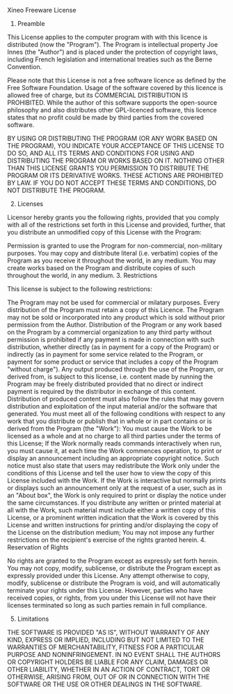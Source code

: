 Xineo Freeware License

1. Preamble

This License applies to the computer program with with this licence is distributed (now the "Program"). The Program is intellectual property Joe Innes (the "Author") and is placed under the protection of copyright laws, including French legislation and international treaties such as the Berne Convention.

Please note that this License is not a free software licence as defined by the Free Software Foundation. Usage of the software covered by this licence is allowed free of charge, but its COMMERCIAL DISTRIBUTION IS PROHIBITED. While the author of this software supports the open-source philosophy and also distributes other GPL-licenced software, this licence states that no profit could be made by third parties from the covered software.

BY USING OR DISTRIBUTING THE PROGRAM (OR ANY WORK BASED ON THE PROGRAM), YOU INDICATE YOUR ACCEPTANCE OF THIS LICENSE TO DO SO, AND ALL ITS TERMS AND CONDITIONS FOR USING AND DISTRIBUTING THE PROGRAM OR WORKS BASED ON IT. NOTHING OTHER THAN THIS LICENSE GRANTS YOU PERMISSION TO DISTRIBUTE THE PROGRAM OR ITS DERIVATIVE WORKS. THESE ACTIONS ARE PROHIBITED BY LAW. IF YOU DO NOT ACCEPT THESE TERMS AND CONDITIONS, DO NOT DISTRIBUTE THE PROGRAM.

2. Licenses

Licensor hereby grants you the following rights, provided that you comply with all of the restrictions set forth in this License and provided, further, that you distribute an unmodified copy of this License with the Program:

Permission is granted to use the Program for non-commercial, non-military purposes.
You may copy and distribute literal (i.e. verbatim) copies of the Program as you receive it throughout the world, in any medium.
You may create works based on the Program and distribute copies of such throughout the world, in any medium.
3. Restrictions

This license is subject to the following restrictions:

The Program may not be used for commercial or milatary purposes.
Every distribution of the Program must retain a copy of this Licence.
The Program may not be sold or incorporated into any product which is sold without prior permission from the Author. Distribution of the Program or any work based on the Program by a commercial organization to any third party without permission is prohibited if any payment is made in connection with such distribution, whether directly (as in payment for a copy of the Program) or indirectly (as in payment for some service related to the Program, or payment for some product or service that includes a copy of the Program "without charge").
Any output produced through the use of the Program, or derived from, is subject to this license, i.e. content made by running the Program may be freely distributed provided that no direct or indirect payment is required by the distributor in exchange of this content. Distribution of produced content must also follow the rules that may govern distribution and exploitation of the input material and/or the software that generated.
You must meet all of the following conditions with respect to any work that you distribute or publish that in whole or in part contains or is derived from the Program (the "Work"):
You must cause the Work to be licensed as a whole and at no charge to all third parties under the terms of this License;
If the Work normally reads commands interactively when run, you must cause it, at each time the Work commences operation, to print or display an announcement including an appropriate copyright notice. Such notice must also state that users may redistribute the Work only under the conditions of this License and tell the user how to view the copy of this License included with the Work. If the Work is interactive but normally prints or displays such an announcement only at the request of a user, such as in an "About box", the Work is only required to print or display the notice under the same circumstances.
If you distribute any written or printed material at all with the Work, such material must include either a written copy of this License, or a prominent written indication that the Work is covered by this License and written instructions for printing and/or displaying the copy of the License on the distribution medium;
You may not impose any further restrictions on the recipient's exercise of the rights granted herein.
4. Reservation of Rights

No rights are granted to the Program except as expressly set forth herein. You may not copy, modify, sublicense, or distribute the Program except as expressly provided under this License. Any attempt otherwise to copy, modify, sublicense or distribute the Program is void, and will automatically terminate your rights under this License. However, parties who have received copies, or rights, from you under this License will not have their licenses terminated so long as such parties remain in full compliance.

5. Limitations

THE SOFTWARE IS PROVIDED "AS IS", WITHOUT WARRANTY OF ANY KIND, EXPRESS OR IMPLIED, INCLUDING BUT NOT LIMITED TO THE WARRANTIES OF MERCHANTABILITY, FITNESS FOR A PARTICULAR PURPOSE AND NONINFRINGEMENT. IN NO EVENT SHALL THE AUTHORS OR COPYRIGHT HOLDERS BE LIABLE FOR ANY CLAIM, DAMAGES OR OTHER LIABILITY, WHETHER IN AN ACTION OF CONTRACT, TORT OR OTHERWISE, ARISING FROM, OUT OF OR IN CONNECTION WITH THE SOFTWARE OR THE USE OR OTHER DEALINGS IN THE SOFTWARE.
